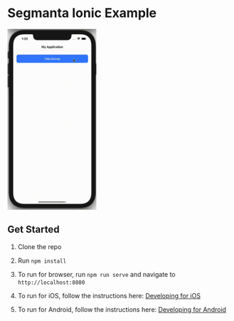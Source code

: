 # Segmanta Ionic Example

<img src="https://github.com/segmanta/integration-examples/blob/master/assets/PreviewAnimation.gif?raw=true" width="200"/>

## Get Started

1. Clone the repo

1. Run `npm install`

1. To run for browser, run `npm run serve` and navigate to `http://localhost:8080`

1. To run for iOS, follow the instructions here: [Developing for iOS](https://ionicframework.com/docs/developing/ios)

1. To run for Android, follow the instructions here: [Developing for Android](https://ionicframework.com/docs/developing/android)
